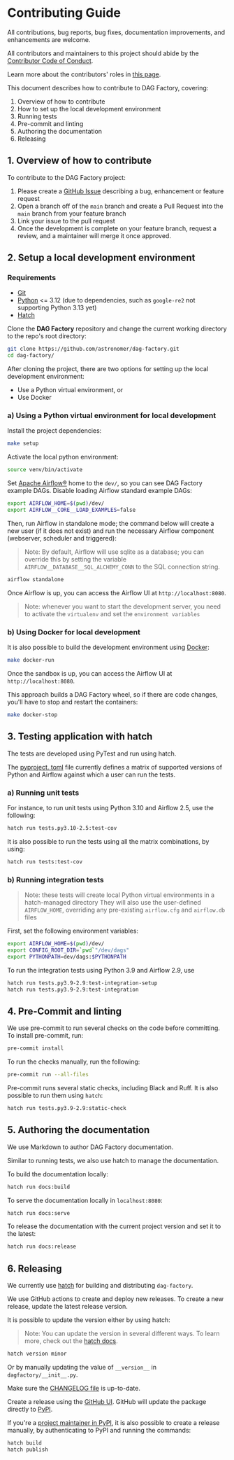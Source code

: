 # Contributing Guide

All contributions, bug reports, bug fixes, documentation improvements, and enhancements are welcome.

All contributors and maintainers to this project should abide by the
[Contributor Code of Conduct](code_of_conduct.md).

Learn more about the contributors' roles in [this page](roles.md).

This document describes how to contribute to DAG Factory, covering:

1. Overview of how to contribute
2. How to set up the local development environment
3. Running tests
4. Pre-commit and linting
5. Authoring the documentation
6. Releasing

## 1. Overview of how to contribute

To contribute to the DAG Factory project:

1. Please create a [GitHub Issue](https://github.com/astronomer/dag-factory/issues) describing a bug, enhancement or feature request
2. Open a branch off of the ``main`` branch and create a Pull Request into the ``main`` branch from your feature branch
3. Link your issue to the pull request
4. Once the development is complete on your feature branch, request a review, and a maintainer will merge it once approved.

## 2. Setup a local development environment

### Requirements

* [Git](https://git-scm.com/)
* [Python](https://www.python.org/) <= 3.12 (due to dependencies, such as ``google-re2`` not supporting Python 3.13 yet)
* [Hatch](https://hatch.pypa.io/latest/)

Clone the **DAG Factory** repository and change the current working directory to the repo's root directory:

```bash
git clone https://github.com/astronomer/dag-factory.git
cd dag-factory/
```

After cloning the project, there are two options for setting up the local development environment:

* Use a Python virtual environment, or
* Use Docker

### a) Using a Python virtual environment for local development

Install the project dependencies:

```bash
make setup
```

Activate the local python environment:

```bash
source venv/bin/activate
```

Set [Apache Airflow®](https://airflow.apache.org/) home to the ``dev/``, so you can see DAG Factory example DAGs.
Disable loading Airflow standard example DAGs:

```bash
export AIRFLOW_HOME=$(pwd)/dev/
export AIRFLOW__CORE__LOAD_EXAMPLES=false
```

Then, run Airflow in standalone mode; the command below will create a new user (if it does not exist) and run the necessary Airflow component (webserver, scheduler and triggered):

> Note: By default, Airflow will use sqlite as a database; you can override this by setting the variable ``AIRFLOW__DATABASE__SQL_ALCHEMY_CONN`` to the SQL connection string.

```bash
airflow standalone
```

Once Airflow is up, you can access the Airflow UI at ``http://localhost:8080``.

> Note: whenever you want to start the development server, you need to activate the ``virtualenv`` and set the ``environment variables``

### b) Using Docker for local development

It is also possible to build the development environment using [Docker](https://www.docker.com/products/docker-desktop/):

```bash
make docker-run
```

Once the sandbox is up, you can access the Airflow UI at ``http://localhost:8080``.

This approach builds a DAG Factory wheel, so if there are code changes, you'll have to stop and restart the containers:

```bash
make docker-stop
```

## 3. Testing application with hatch

The tests are developed using PyTest and run using hatch.

The [pyproject. toml](https://github.com/astronomer/dag-factory/blob/main/pyproject.toml) file currently defines a matrix of supported versions of Python and Airflow against which a user can run the tests.

### a) Running unit tests

For instance, to run unit tests using Python 3.10 and Airflow 2.5, use the following:

```bash
hatch run tests.py3.10-2.5:test-cov
```

It is also possible to run the tests using all the matrix combinations, by using:

```bash
hatch run tests:test-cov
```

### b) Running integration tests

> Note: these tests will create local Python virtual environments in a hatch-managed directory
> They will also use the user-defined `AIRFLOW_HOME`, overriding any pre-existing `airflow.cfg` and `airflow.db` files

First, set the following environment variables:

```bash
export AIRFLOW_HOME=$(pwd)/dev/
export CONFIG_ROOT_DIR=`pwd`"/dev/dags"
export PYTHONPATH=dev/dags:$PYTHONPATH
```

To run the integration tests using Python 3.9 and Airflow 2.9, use

```bash
hatch run tests.py3.9-2.9:test-integration-setup
hatch run tests.py3.9-2.9:test-integration
```

## 4. Pre-Commit and linting

We use pre-commit to run several checks on the code before committing. To install pre-commit, run:

```bash
pre-commit install
```

To run the checks manually, run the following:

```bash
pre-commit run --all-files
```

Pre-commit runs several static checks, including Black and Ruff. It is also possible to run them using ``hatch``:

```bash
hatch run tests.py3.9-2.9:static-check
```

## 5. Authoring the documentation

We use Markdown to author DAG Factory documentation.

Similar to running tests, we also use hatch to manage the documentation.

To build the documentation locally:

```bash
hatch run docs:build
```

To serve the documentation locally in `localhost:8080`:

```bash
hatch run docs:serve
```

To release the documentation with the current project version and set it to the latest:

```bash
hatch run docs:release
```

## 6. Releasing

We currently use [hatch](https://github.com/pypa/hatch) for building and distributing ``dag-factory``.

We use GitHub actions to create and deploy new releases. To create a new release, update the latest release version.

It is possible to update the version either by using hatch:

> Note: You can update the version in several different ways. To learn more, check out the [hatch docs](https://hatch.pypa.io/latest/version/#updating).

```bash
hatch version minor
```

Or by manually updating the value of `__version__` in `dagfactory/__init__.py`.

Make sure the [CHANGELOG file](https://github.com/astronomer/dag-factory/blob/main/CHANGELOG.md) is up-to-date.

Create a release using the [GitHub UI](https://github.com/astronomer/dag-factory/releases/new). GitHub will update the package directly to [PyPI](https://pypi.org/project/dag-factory/).

If you're a [project maintainer in PyPI](https://pypi.org/project/dag-factory/), it is also possible to create a release manually,
by authenticating to PyPI and running the commands:

```bash
hatch build
hatch publish
```

